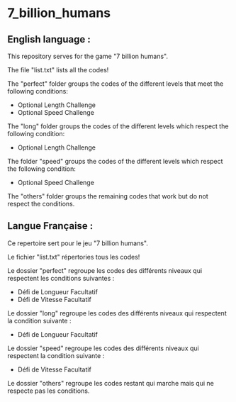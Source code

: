 # 7_billion_humans

## English language :
This repository serves for the game "7 billion humans".

The file "list.txt" lists all the codes!

The "perfect" folder groups the codes of the different levels that meet the following conditions:
- Optional Length Challenge
- Optional Speed Challenge

The "long" folder groups the codes of the different levels which respect the following condition:
- Optional Length Challenge

The folder "speed" groups the codes of the different levels which respect the following condition:
- Optional Speed Challenge

The "others" folder groups the remaining codes that work but do not respect the conditions.


## Langue Française :
Ce repertoire sert pour le jeu "7 billion humans".

Le fichier "list.txt" répertories tous les codes!

Le dossier "perfect" regroupe les codes des différents niveaux qui respectent les conditions suivantes :
- Défi de Longueur Facultatif
- Défi de Vitesse Facultatif

Le dossier "long" regroupe les codes des différents niveaux qui respectent la condition suivante :
- Défi de Longueur Facultatif

Le dossier "speed" regroupe les codes des différents niveaux qui respectent la condition suivante :
- Défi de Vitesse Facultatif

Le dossier "others" regroupe les codes restant qui marche mais qui ne respecte pas les conditions.
